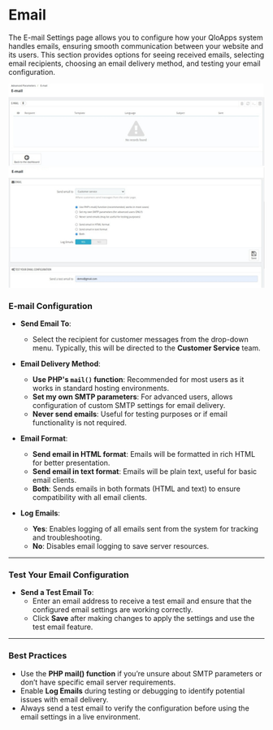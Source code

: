 # Email

The E-mail Settings page allows you to configure how your QloApps system handles emails, ensuring smooth communication between your website and its users. This section provides options for seeing received emails,  selecting email recipients, choosing an email delivery method, and testing your email configuration.

![email image](./email0.png)
![email image](./email1.png)

### E-mail Configuration
- **Send Email To**: 
  - Select the recipient for customer messages from the drop-down menu. Typically, this will be directed to the **Customer Service** team.
  
- **Email Delivery Method**:
  - **Use PHP's `mail()` function**: Recommended for most users as it works in standard hosting environments.
  - **Set my own SMTP parameters**: For advanced users, allows configuration of custom SMTP settings for email delivery.
  - **Never send emails**: Useful for testing purposes or if email functionality is not required.
  
- **Email Format**:
  - **Send email in HTML format**: Emails will be formatted in rich HTML for better presentation.
  - **Send email in text format**: Emails will be plain text, useful for basic email clients.
  - **Both**: Sends emails in both formats (HTML and text) to ensure compatibility with all email clients.
  
- **Log Emails**:
  - **Yes**: Enables logging of all emails sent from the system for tracking and troubleshooting.
  - **No**: Disables email logging to save server resources.

---

### Test Your Email Configuration
- **Send a Test Email To**:
  - Enter an email address to receive a test email and ensure that the configured email settings are working correctly.
  - Click **Save** after making changes to apply the settings and use the test email feature.

---

### Best Practices
- Use the **PHP mail() function** if you’re unsure about SMTP parameters or don’t have specific email server requirements.
- Enable **Log Emails** during testing or debugging to identify potential issues with email delivery.
- Always send a test email to verify the configuration before using the email settings in a live environment.
